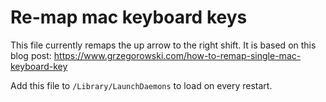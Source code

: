 # Re-map mac keyboard keys

This file currently remaps the up arrow to the right shift. It is based on this blog post:
https://www.grzegorowski.com/how-to-remap-single-mac-keyboard-key

Add this file to `/Library/LaunchDaemons` to load on every restart.
